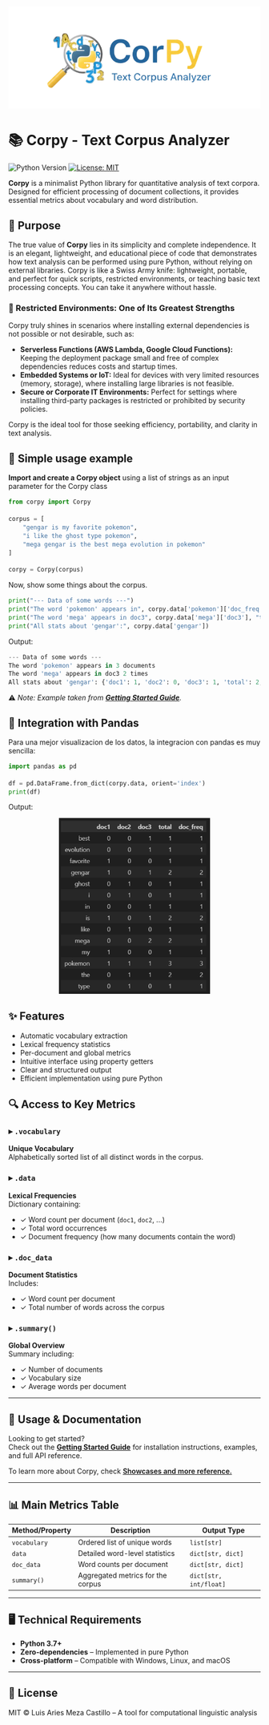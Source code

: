 
<p align="center">
  <img src="docs/img/corpy-banner.png" alt="Corpy Banner" style="max-width:100%; height:auto;"/>
</p>

# 📚 Corpy - Text Corpus Analyzer

![Python Version](https://img.shields.io/badge/python-3.7%2B-blue)
[![License: MIT](https://img.shields.io/badge/License-MIT-yellow.svg)](https://opensource.org/licenses/MIT)

**Corpy** is a minimalist Python library for quantitative analysis of text corpora.  
Designed for efficient processing of document collections, it provides essential metrics about vocabulary and word distribution.

## 🎯 Purpose

The true value of **Corpy** lies in its simplicity and complete independence. It is an elegant, lightweight, and educational piece of code that demonstrates how text analysis can be performed using pure Python, without relying on external libraries. Corpy is like a Swiss Army knife: lightweight, portable, and perfect for quick scripts, restricted environments, or teaching basic text processing concepts. You can take it anywhere without hassle.

### 🚫 Restricted Environments: One of Its Greatest Strengths

Corpy truly shines in scenarios where installing external dependencies is not possible or not desirable, such as:

- **Serverless Functions (AWS Lambda, Google Cloud Functions):** Keeping the deployment package small and free of complex dependencies reduces costs and startup times.
- **Embedded Systems or IoT:** Ideal for devices with very limited resources (memory, storage), where installing large libraries is not feasible.
- **Secure or Corporate IT Environments:** Perfect for settings where installing third-party packages is restricted or prohibited by security policies.

Corpy is the ideal tool for those seeking efficiency, portability, and clarity in text analysis.

## 📖 Simple usage example
**Import and create a Corpy object** using a list of strings as an input parameter for the Corpy class
```python
from corpy import Corpy

corpus = [
    "gengar is my favorite pokemon",
    "i like the ghost type pokemon",
    "mega gengar is the best mega evolution in pokemon"
]

corpy = Corpy(corpus)
```
Now, show some things about the corpus.
```python
print("--- Data of some words ---")
print("The word 'pokemon' appears in", corpy.data['pokemon']['doc_freq'], "documents")
print("The word 'mega' appears in doc3", corpy.data['mega']['doc3'], "times")
print("All stats about 'gengar':", corpy.data['gengar'])
```
Output:
```python
--- Data of some words ---
The word 'pokemon' appears in 3 documents
The word 'mega' appears in doc3 2 times
All stats about 'gengar': {'doc1': 1, 'doc2': 0, 'doc3': 1, 'total': 2, 'doc_freq': 2}
```


⚠️ *Note: Example taken from [**Getting Started Guide**](https://github.com/Ariiies/corpy/blob/main/docs/getting_started.md).*

## 📖 Integration with Pandas
Para una mejor visualizacion de los datos, la integracion con pandas es muy sencilla:
```python
import pandas as pd

df = pd.DataFrame.from_dict(corpy.data, orient='index')
print(df)
```
Output:

<p align="center">
  <img src="docs/img/pd_ex1.png" alt="PD_EXAMPLE" style="max-width:60%; height:auto;"/>
</p>




## ✨ Features

- Automatic vocabulary extraction  
- Lexical frequency statistics  
- Per-document and global metrics  
- Intuitive interface using property getters  
- Clear and structured output  
- Efficient implementation using pure Python

## 🔍 Access to Key Metrics

### ▸ `.vocabulary`
**Unique Vocabulary**  
Alphabetically sorted list of all distinct words in the corpus.

### ▸ `.data`
**Lexical Frequencies**  
Dictionary containing:
- ✓ Word count per document (`doc1`, `doc2`, ...)
- ✓ Total word occurrences
- ✓ Document frequency (how many documents contain the word)

### ▸ `.doc_data`
**Document Statistics**  
Includes:
- ✓ Word count per document
- ✓ Total number of words across the corpus

### ▸ `.summary()`
**Global Overview**  
Summary including:
- ✓ Number of documents
- ✓ Vocabulary size
- ✓ Average words per document

---

## 📖 Usage & Documentation

Looking to get started?  
Check out the [**Getting Started Guide**](https://github.com/Ariiies/corpy/blob/main/docs/getting_started.md) for installation instructions, examples, and full API reference.

To learn more about Corpy, check  [<span style="font-size:1em; font-weight:600">Showcases and more reference.</span> ](https://github.com/Ariiies/corpy/blob/main/docs/showcase.md)

---

## 📊 Main Metrics Table

| Method/Property  | Description                                  | Output Type              |
|------------------|----------------------------------------------|--------------------------|
| `vocabulary`     | Ordered list of unique words                 | `list[str]`              |
| `data`           | Detailed word-level statistics               | `dict[str, dict]`        |
| `doc_data`       | Word counts per document                     | `dict[str, dict]`        |
| `summary()`      | Aggregated metrics for the corpus            | `dict[str, int/float]`   |

---

## 🖥 Technical Requirements

- **Python 3.7+**
- **Zero-dependencies** – Implemented in pure Python
- **Cross-platform** – Compatible with Windows, Linux, and macOS

---

## 📜 License
MIT © Luis Aries Meza Castillo – A tool for computational linguistic analysis
